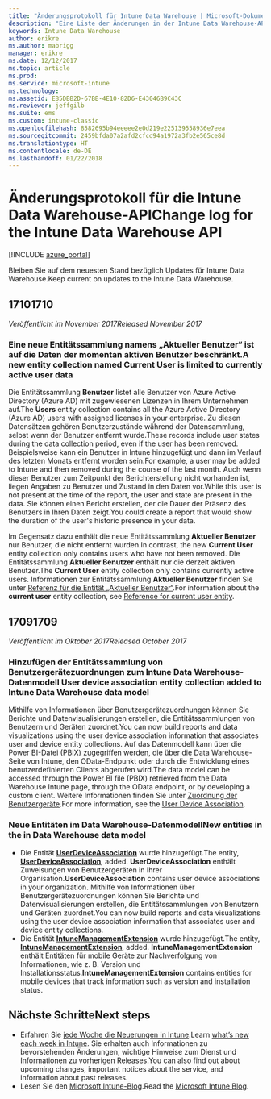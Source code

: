 ```yaml
---
title: "Änderungsprotokoll für Intune Data Warehouse | Microsoft-Dokumentation"
description: "Eine Liste der Änderungen in der Intune Data Warehouse-API."
keywords: Intune Data Warehouse
author: erikre
ms.author: mabrigg
manager: erikre
ms.date: 12/12/2017
ms.topic: article
ms.prod: 
ms.service: microsoft-intune
ms.technology: 
ms.assetid: E85DBB2D-67BB-4E10-82D6-E43046B9C43C
ms.reviewer: jeffgilb
ms.suite: ems
ms.custom: intune-classic
ms.openlocfilehash: 8582695b94eeeee2e0d219e225139558936e7eea
ms.sourcegitcommit: 2459bfda07a2afd2cfcd94a1972a3fb2e565ce8d
ms.translationtype: HT
ms.contentlocale: de-DE
ms.lasthandoff: 01/22/2018
---
```

# <a name="change-log-for-the-intune-data-warehouse-api"></a><span data-ttu-id="8a1e1-104">Änderungsprotokoll für die Intune Data Warehouse-API</span><span class="sxs-lookup"><span data-stu-id="8a1e1-104">Change log for the Intune Data Warehouse API</span></span>

[!INCLUDE [azure_portal](./includes/azure_portal.md)]

<span data-ttu-id="8a1e1-105">Bleiben Sie auf dem neuesten Stand bezüglich Updates für Intune Data Warehouse.</span><span class="sxs-lookup"><span data-stu-id="8a1e1-105">Keep current on updates to the Intune Data Warehouse.</span></span>

## <a name="1710"></a><span data-ttu-id="8a1e1-106">1710</span><span class="sxs-lookup"><span data-stu-id="8a1e1-106">1710</span></span>
<span data-ttu-id="8a1e1-107">_Veröffentlicht im November 2017_</span><span class="sxs-lookup"><span data-stu-id="8a1e1-107">_Released November  2017_</span></span>

### <a name="a-new-entity-collection-named-current-user-is-limited-to-currently-active-user-data----1544273---"></a><span data-ttu-id="8a1e1-108">Eine neue Entitätssammlung namens „Aktueller Benutzer“ ist auf die Daten der momentan aktiven Benutzer beschränkt.<!-- 1544273 --></span><span class="sxs-lookup"><span data-stu-id="8a1e1-108">A new entity collection named Current User is limited to currently active user data <!-- 1544273 --></span></span>

<span data-ttu-id="8a1e1-109">Die Entitätssammlung **Benutzer** listet alle Benutzer von Azure Active Directory (Azure AD) mit zugewiesenen Lizenzen in Ihrem Unternehmen auf.</span><span class="sxs-lookup"><span data-stu-id="8a1e1-109">The **Users** entity collection contains all the Azure Active Directory (Azure AD) users with assigned licenses in your enterprise.</span></span> <span data-ttu-id="8a1e1-110">Zu diesen Datensätzen gehören Benutzerzustände während der Datensammlung, selbst wenn der Benutzer entfernt wurde.</span><span class="sxs-lookup"><span data-stu-id="8a1e1-110">These records include user states during the data collection period, even if the user has been removed.</span></span> <span data-ttu-id="8a1e1-111">Beispielsweise kann ein Benutzer in Intune hinzugefügt und dann im Verlauf des letzten Monats entfernt worden sein.</span><span class="sxs-lookup"><span data-stu-id="8a1e1-111">For example, a user may be added to Intune and then removed during the course of the last month.</span></span> <span data-ttu-id="8a1e1-112">Auch wenn dieser Benutzer zum Zeitpunkt der Berichterstellung nicht vorhanden ist, liegen Angaben zu Benutzer und Zustand in den Daten vor.</span><span class="sxs-lookup"><span data-stu-id="8a1e1-112">While this user is not present at the time of the report, the user and state are present in the data.</span></span> <span data-ttu-id="8a1e1-113">Sie können einen Bericht erstellen, der die Dauer der Präsenz des Benutzers in Ihren Daten zeigt.</span><span class="sxs-lookup"><span data-stu-id="8a1e1-113">You could create a report that would show the duration of the user's historic presence in your data.</span></span>

<span data-ttu-id="8a1e1-114">Im Gegensatz dazu enthält die neue Entitätssammlung **Aktueller Benutzer** nur Benutzer, die nicht entfernt wurden.</span><span class="sxs-lookup"><span data-stu-id="8a1e1-114">In contrast, the new **Current User** entity collection only contains users who have not been removed.</span></span> <span data-ttu-id="8a1e1-115">Die Entitätssammlung **Aktueller Benutzer** enthält nur die derzeit aktiven Benutzer.</span><span class="sxs-lookup"><span data-stu-id="8a1e1-115">The **Current User** entity collection only contains currently active users.</span></span> <span data-ttu-id="8a1e1-116">Informationen zur Entitätssammlung **Aktueller Benutzer** finden Sie unter [Referenz für die Entität „Aktueller Benutzer“](reports-ref-current-user.md).</span><span class="sxs-lookup"><span data-stu-id="8a1e1-116">For information about the **current user** entity collection, see [Reference for current user entity](reports-ref-current-user.md).</span></span>

## <a name="1709"></a><span data-ttu-id="8a1e1-117">1709</span><span class="sxs-lookup"><span data-stu-id="8a1e1-117">1709</span></span>
<span data-ttu-id="8a1e1-118">_Veröffentlicht im Oktober 2017_</span><span class="sxs-lookup"><span data-stu-id="8a1e1-118">_Released October  2017_</span></span>

### <a name="user-device-association-entity-collection-added-to-intune-data-warehouse-data-model----1187917---"></a><span data-ttu-id="8a1e1-119">Hinzufügen der Entitätssammlung von Benutzergerätezuordnungen zum Intune Data Warehouse-Datenmodell <!-- 1187917 --></span><span class="sxs-lookup"><span data-stu-id="8a1e1-119">User device association entity collection added to Intune Data Warehouse data model <!-- 1187917 --></span></span>

<span data-ttu-id="8a1e1-120">Mithilfe von Informationen über Benutzergerätezuordnungen können Sie Berichte und Datenvisualisierungen erstellen, die Entitätssammlungen von Benutzern und Geräten zuordnet.</span><span class="sxs-lookup"><span data-stu-id="8a1e1-120">You can now build reports and data visualizations using the user device association information that associates user and device entity collections.</span></span> <span data-ttu-id="8a1e1-121">Auf das Datenmodell kann über die Power BI-Datei (PBIX) zugegriffen werden, die über die Data Warehouse-Seite von Intune, den OData-Endpunkt oder durch die Entwicklung eines benutzerdefinierten Clients abgerufen wird.</span><span class="sxs-lookup"><span data-stu-id="8a1e1-121">The data model can be accessed through the Power BI file (PBIX) retrieved from the Data Warehouse Intune page, through the OData endpoint, or by developing a custom client.</span></span> <span data-ttu-id="8a1e1-122">Weitere Informationen finden Sie unter [Zuordnung der Benutzergeräte](reports-ref-user-device.md).</span><span class="sxs-lookup"><span data-stu-id="8a1e1-122">For more information, see the [User Device Association](reports-ref-user-device.md).</span></span>

### <a name="new-entities-in-the-in-data-warehouse-data-model----1479526--------"></a><span data-ttu-id="8a1e1-123">Neue Entitäten im Data Warehouse-Datenmodell<!-- 1479526 --><!-- --></span><span class="sxs-lookup"><span data-stu-id="8a1e1-123">New entities in the in Data Warehouse data model <!-- 1479526 --><!-- --></span></span>

 - <span data-ttu-id="8a1e1-124">Die Entität [**UserDeviceAssociation**](reports-ref-user-device.md) wurde hinzugefügt.</span><span class="sxs-lookup"><span data-stu-id="8a1e1-124">The entity, [**UserDeviceAssociation**](reports-ref-user-device.md), added.</span></span> <span data-ttu-id="8a1e1-125">**UserDeviceAssociation** enthält Zuweisungen von Benutzergeräten in Ihrer Organisation.</span><span class="sxs-lookup"><span data-stu-id="8a1e1-125">**UserDeviceAssociation** contains user device associations in your organization.</span></span> <span data-ttu-id="8a1e1-126">Mithilfe von Informationen über Benutzergerätezuordnungen können Sie Berichte und Datenvisualisierungen erstellen, die Entitätssammlungen von Benutzern und Geräten zuordnet.</span><span class="sxs-lookup"><span data-stu-id="8a1e1-126">You can now build reports and data visualizations using the user device association information that associates user and device entity collections.</span></span>  
 - <span data-ttu-id="8a1e1-127">Die Entität [ **IntuneManagementExtension**](reports-ref-intunemanagementextension.md) wurde hinzugefügt.</span><span class="sxs-lookup"><span data-stu-id="8a1e1-127">The entity, [**IntuneManagementExtension**](reports-ref-intunemanagementextension.md), added.</span></span> <span data-ttu-id="8a1e1-128">**IntuneManagementExtension** enthält Entitäten für mobile Geräte zur Nachverfolgung von Informationen, wie z. B. Version und Installationsstatus.</span><span class="sxs-lookup"><span data-stu-id="8a1e1-128">**IntuneManagementExtension** contains entities for mobile devices that track information such as version and installation status.</span></span>

## <a name="next-steps"></a><span data-ttu-id="8a1e1-129">Nächste Schritte</span><span class="sxs-lookup"><span data-stu-id="8a1e1-129">Next steps</span></span>
 - <span data-ttu-id="8a1e1-130">Erfahren Sie [jede Woche die Neuerungen in Intune](whats-new.md).</span><span class="sxs-lookup"><span data-stu-id="8a1e1-130">Learn [what’s new each week in Intune](whats-new.md).</span></span> <span data-ttu-id="8a1e1-131">Sie erhalten auch Informationen zu bevorstehenden Änderungen, wichtige Hinweise zum Dienst und Informationen zu vorherigen Releases.</span><span class="sxs-lookup"><span data-stu-id="8a1e1-131">You can also find out about upcoming changes, important notices about the service, and information about past releases.</span></span>
 - <span data-ttu-id="8a1e1-132">Lesen Sie den [Microsoft Intune-Blog](http://go.microsoft.com/fwlink/?LinkID=273882).</span><span class="sxs-lookup"><span data-stu-id="8a1e1-132">Read the [Microsoft Intune Blog](http://go.microsoft.com/fwlink/?LinkID=273882).</span></span>

